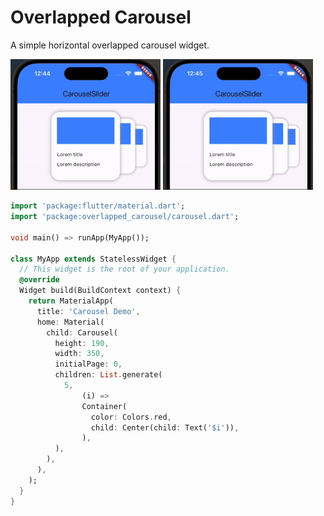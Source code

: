 # Overlapped Carousel

A simple horizontal overlapped carousel widget.

<img src="https://github.com/Karlen96/overlapped_carousel/blob/main/gifs/preview_1.gif" width="240">

<img src="https://github.com/Karlen96/overlapped_carousel/blob/main/gifs/preview_2.gif" width="240">

```dart
import 'package:flutter/material.dart';
import 'package:overlapped_carousel/carousel.dart';

void main() => runApp(MyApp());

class MyApp extends StatelessWidget {
  // This widget is the root of your application.
  @override
  Widget build(BuildContext context) {
    return MaterialApp(
      title: 'Carousel Demo',
      home: Material(
        child: Carousel(
          height: 190,
          width: 350,
          initialPage: 0,
          children: List.generate(
            5,
                (i) =>
                Container(
                  color: Colors.red,
                  child: Center(child: Text('$i')),
                ),
          ),
        ),
      ),
    );
  }
}
``` 
